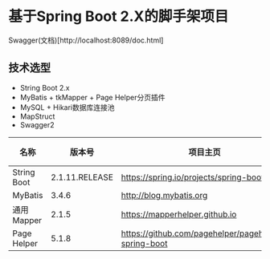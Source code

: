 # 基于Spring Boot 2.X的脚手架项目
Swagger(文档)[http://localhost:8089/doc.html]

## 技术选型
* String Boot 2.x
* MyBatis + tkMapper + Page Helper分页插件
* MySQL + Hikari数据库连接池
* MapStruct
* Swagger2
 
|名称|版本号|项目主页|简介|
|---|---|---|---|
|String Boot|2.1.11.RELEASE|https://spring.io/projects/spring-boot/||
|MyBatis|3.4.6|http://blog.mybatis.org||
|通用Mapper|2.1.5|https://mapperhelper.github.io||
|Page Helper|5.1.8|https://github.com/pagehelper/pagehelper-spring-boot||